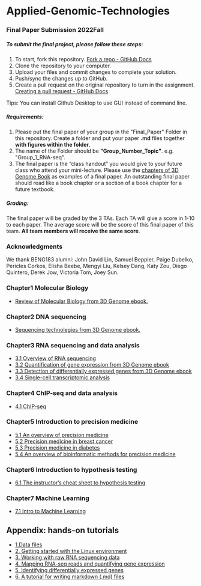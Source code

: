 # Applied-Genomic-Technologies 

### Final Paper Submission 2022Fall

##### To submit the final project, please follow these steps:

1. To start, fork this repository. [Fork a repo - GitHub Docs](https://docs.github.com/en/get-started/quickstart/fork-a-repo)
2. Clone the repository to your computer.
3. Upload your files and commit changes to complete your solution.
4. Push/sync the changes up to GitHub.
5. Create a pull request on the original repository to turn in the assignment. [Creating a pull request - GitHub Docs](https://docs.github.com/en/pull-requests/collaborating-with-pull-requests/proposing-changes-to-your-work-with-pull-requests/creating-a-pull-request)

Tips: You can install Github Desktop to use GUI instead of command line.

##### Requirements:

1. Please put the final paper of your group in the "Final_Paper" Folder in this repository. Create a folder and put your paper **.md** files together **with figures within the folder**. 
2. The name of the Folder should be **"Group_Number_Topic"**. e.g. "Group_1_RNA-seq".
3. The final paper is the “class handout” you would give to your future class who 
   attend your mini-lecture. Please use the [chapters of 3D Genome Book](https://zhonglab.gitbook.io/3dgenome/chapter1-why-we-care-about-3d-genome/3d-nuclear-structure) as examples 
   of a final paper. An outstanding final paper should read like a book chapter or a 
   section of a book chapter for a future textbook.

##### Grading:

The final paper will be graded by the 3 TAs. Each TA will give a score in 1-10 to each paper. The average score will be the score of this final paper of this team. **All team members will receive the same score**.

### Acknowledgments

We thank BENG183 alumni: John David Lin, Samuel Beppler, Paige Dubelko, Pericles Corkos, Elisha Beebe, Mengyi Liu, Kelsey Dang, Katy Zou, Diego Quintero, Derek Jow, Victoria Tom, Joey Sun.


### Chapter1 Molecular Biology
- [Review of Molecular Biology from 3D Genome ebook.](https://zhonglab.gitbook.io/3dgenome/chap0-preparation/0.1-molecular-biology) 
### Chapter2 DNA sequencing
- [Sequencing technolegies from 3D Genome ebook.](https://zhonglab.gitbook.io/3dgenome/chap0-preparation/0.2-sequencing-technologies)
### Chapter3 RNA sequencing and data analysis
- [3.1 Overview of RNA sequencing](https://github.com/Zhong-Lab-UCSD/BENG183_2022Fall_Applied-Genomic-Technologies/blob/main/Chapter/Overview_of_RNA_sequencing.md)
- [3.2 Quantification of gene expression from 3D Genome ebook](https://zhonglab.gitbook.io/3dgenome/chap0-preparation/0.3-rna-seq-data-mapping-and-gene-quantification)
- [3.3 Detection of differentially expressed genes from 3D Genome ebook](https://zhonglab.gitbook.io/3dgenome/chap0-preparation/03-rna-seq-differential-analysis)
- [3.4 Single-cell transcriptomic analysis](https://github.com/Zhong-Lab-UCSD/BENG183_2022Fall_Applied-Genomic-Technologies/blob/main/Chapter/Single-cell_transcriptomic_analysis.md)
### Chapter4 ChIP-seq and data analysis
- [4.1 ChIP-seq](https://github.com/Zhong-Lab-UCSD/BENG183_2022Fall_Applied-Genomic-Technologies/blob/main/Chapter/chipseq.md)
### Chapter5 Introduction to precision medicine
- [5.1 An overview of precision medicine](https://github.com/Zhong-Lab-UCSD/BENG183_2022Fall_Applied-Genomic-Technologies/blob/main/Chapter/An_overview_of_precision_medicine.md)
- [5.2 Precision medicine in breast cancer](https://github.com/Zhong-Lab-UCSD/BENG183_2022Fall_Applied-Genomic-Technologies/blob/main/Chapter/Precision_medicine_in_breast_cancer.md)
- [5.3 Precision medicine in diabetes](https://github.com/Zhong-Lab-UCSD/BENG183_2022Fall_Applied-Genomic-Technologies/blob/main/Chapter/Precision_medicine_in_diabetes.md)
- [5.4 An overview of bioinformatic methods for precision medicine](https://github.com/Zhong-Lab-UCSD/BENG183_2022Fall_Applied-Genomic-Technologies/blob/main/Chapter/An_overview_of_bioinformatic_methods_for_precision_medicine.md)
### Chapter6 Introduction to hypothesis testing
- [6.1 The instructor’s cheat sheet to hypothesis testing](https://github.com/Zhong-Lab-UCSD/BENG183_2022Fall_Applied-Genomic-Technologies/blob/main/statistics_cheatsheet.pdf)
### Chapter7 Machine Learning
- [7.1 Intro to Machine Learning](https://github.com/Zhong-Lab-UCSD/BENG183_2022Fall_Applied-Genomic-Technologies/blob/main/Chapter/Introduction_to_Machine_Learning.md)

## Appendix: hands-on tutorials 
- [1.Data files](https://github.com/Irenexzwen/BIOE183)
- [2. Getting started with the Linux environment](https://github.com/Zhong-Lab-UCSD/BENG183_2022Fall_Applied-Genomic-Technologies/blob/main/Tutorials/Tutorial1_Preparation.md)
- [3. Working with raw RNA sequencing data](https://github.com/Zhong-Lab-UCSD/BENG183_2022Fall_Applied-Genomic-Technologies/blob/main/Tutorials/Tutorial2_RawData.md)
- [4. Mapping RNA-seq reads and quantifying gene expression](https://github.com/Zhong-Lab-UCSD/BENG183_2022Fall_Applied-Genomic-Technologies/blob/main/Tutorials/Tutorial3_Mapping_and_qualification.md)
- [5. Identifying differentially expressed genes](https://github.com/Zhong-Lab-UCSD/BENG183_2022Fall_Applied-Genomic-Technologies/blob/main/Tutorials/Tutorial4_DE.md)
- [6. A tutorial for writing markdown (.md) files](https://github.com/Zhong-Lab-UCSD/BENG183_2022Fall_Applied-Genomic-Technologies/blob/main/Chapter/Markdown_tutorial.md)
